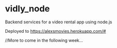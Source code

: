 # vidly_node
Backend services for a video rental app using node.js

Deployed to https://alexsmovies.herokuapp.com/#

//More to come in the following week...
